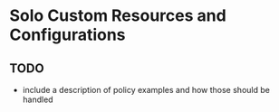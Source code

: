 # Solo Custom Resources and Configurations

## TODO 

- include a description of policy examples and how those should be handled
